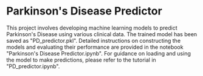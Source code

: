 # Parkinson's Disease Predictor
This project involves developing machine learning models to predict Parkinson's Disease using various clinical data. The trained model has been saved as "PD_predictor.pkl". Detailed instructions on constructing the models and evaluating their performance are provided in the notebook "Parkinson's Disease Predictor.ipynb". For guidance on loading and using the model to make predictions, please refer to the tutorial in "PD_predictor.ipynb".
